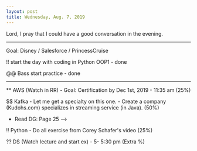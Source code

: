 ```yaml
---
layout: post
title: Wednesday, Aug. 7, 2019
---
```


Lord, I pray that I could have a good conversation in the evening.

-------------------

Goal: Disney / Salesforce / PrincessCruise

!! start the day with coding in Python OOP1 - done

@@ Bass start practice - done

-------------------

** AWS (Watch in RR) - Goal: Certification by Dec 1st, 2019 - 11:35 am (25%)

$$ Kafka - Let me get a specialty on this one. - Create a company (Kudohs.com) specializes in streaming service (in Java). (50%)
- Read DG: Page 25 -->

!! Python - Do all exercise from Corey Schafer's video (25%)

?? DS (Watch lecture and start ex) - 5- 5:30 pm (Extra %)
